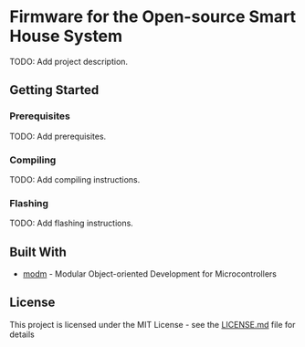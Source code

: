 # Firmware for the Open-source Smart House System
TODO: Add project description.

## Getting Started

### Prerequisites
TODO: Add prerequisites.

### Compiling
TODO: Add compiling instructions.

### Flashing
TODO: Add flashing instructions.

## Built With
* [modm](https://github.com/modm-io/modm) - Modular Object-oriented Development for Microcontrollers

## License
This project is licensed under the MIT License - see the [LICENSE.md](LICENSE.md) file for details
